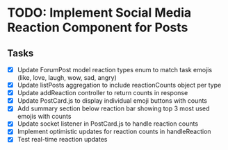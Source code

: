 # TODO: Implement Social Media Reaction Component for Posts

## Tasks
- [x] Update ForumPost model reaction types enum to match task emojis (like, love, laugh, wow, sad, angry)
- [x] Update listPosts aggregation to include reactionCounts object per type
- [x] Update addReaction controller to return counts in response
- [x] Update PostCard.js to display individual emoji buttons with counts
- [x] Add summary section below reaction bar showing top 3 most used emojis with counts
- [x] Update socket listener in PostCard.js to handle reaction counts
- [x] Implement optimistic updates for reaction counts in handleReaction
- [x] Test real-time reaction updates

